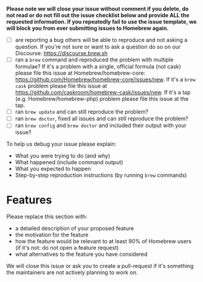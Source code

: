 **Please note we will close your issue without comment if you delete, do not read or do not fill out the issue checklist below and provide ALL the requested information. If you repeatedly fail to use the issue template, we will block you from ever submitting issues to Homebrew again.**

- [ ] are reporting a bug others will be able to reproduce and not asking a question. If you're not sure or want to ask a question do so on our Discourse: https://discourse.brew.sh
- [ ] ran a `brew` command and reproduced the problem with multiple formulae? If it's a problem with a single, official formula (not cask) please file this issue at Homebrew/homebrew-core: https://github.com/Homebrew/homebrew-core/issues/new. If it's a `brew cask` problem please file this issue at https://github.com/caskroom/homebrew-cask/issues/new. If it's a tap (e.g. Homebrew/homebrew-php) problem please file this issue at the tap.
- [ ] ran `brew update` and can still reproduce the problem?
- [ ] ran `brew doctor`, fixed all issues and can still reproduce the problem?
- [ ] ran `brew config` and `brew doctor` and included their output with your issue?

To help us debug your issue please explain:
- What you were trying to do (and why)
- What happened (include command output)
- What you expected to happen
- Step-by-step reproduction instructions (by running `brew` commands)

# Features
Please replace this section with:
- a detailed description of your proposed feature
- the motivation for the feature
- how the feature would be relevant to at least 90% of Homebrew users (if it's not: do not open a feature request)
- what alternatives to the feature you have considered

We will close this issue or ask you to create a pull-request if it's something the maintainers are not actively planning to work on.
